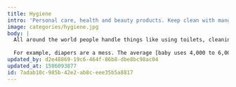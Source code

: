 ```yaml
---
title: Hygiene
intro: 'Personal care, health and beauty products. Keep clean with mangling the environment.'
image: categories/hygiene.jpg
body: |
  All around the world people handle things like using toilets, cleaning themselves, and baby diapers really differently. Western countries do everything in the least inefficient, least hygienic, and most expensive way. It all comes with a giant carbon footprint too. Let's look at some environmentally friendly alternatives which are just as good as what you're probably already doing, possibly cheaper, and possibly even _more_ hygienic.
  
  For example, diapers are a mess. The average [baby uses 4,000 to 6,000 disposable nappies](https://www.bbc.co.uk/news/uk-45732371), or 20 to 30 reusable nappies. Reusable nappies can be passed down from baby to baby, reducing the footprint of their manufacturing each time. If cleaned with [renewable energy](/renewable-energy/) you're golden. Compare this to 3,750,000 tonnes of diapers going into landfill every year. That's 10 Empire State Buildings of shitty diapers going into the ground every year...
updated_by: d2e48869-19c6-464f-86b8-dbe8bc98ac04
updated_at: 1586093877
id: 7adab10c-985b-42e2-ab8c-eee35b5a8817
---
```

